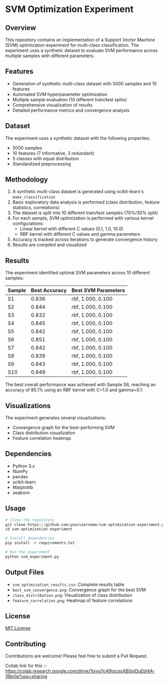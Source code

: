 # SVM Optimization Experiment

## Overview
This repository contains an implementation of a Support Vector Machine (SVM) optimization experiment for multi-class classification. The experiment uses a synthetic dataset to evaluate SVM performance across multiple samples with different parameters.

## Features
- Generation of synthetic multi-class dataset with 5000 samples and 10 features
- Automated SVM hyperparameter optimization
- Multiple sample evaluation (10 different train/test splits)
- Comprehensive visualization of results
- Detailed performance metrics and convergence analysis

## Dataset
The experiment uses a synthetic dataset with the following properties:
- 5000 samples
- 10 features (7 informative, 3 redundant)
- 5 classes with equal distribution
- Standardized preprocessing

## Methodology
1. A synthetic multi-class dataset is generated using scikit-learn's `make_classification`
2. Basic exploratory data analysis is performed (class distribution, feature statistics, correlations)
3. The dataset is split into 10 different train/test samples (70%/30% split)
4. For each sample, SVM optimization is performed with various kernel configurations:
   - Linear kernel with different C values (0.1, 1.0, 10.0)
   - RBF kernel with different C values and gamma parameters
5. Accuracy is tracked across iterations to generate convergence history
6. Results are compiled and visualized

## Results
The experiment identified optimal SVM parameters across 10 different samples:

| Sample | Best Accuracy | Best SVM Parameters  |
|--------|---------------|---------------------|
| S1     | 0.836         | rbf, 1.000, 0.100   |
| S2     | 0.844         | rbf, 1.000, 0.100   |
| S3     | 0.832         | rbf, 1.000, 0.100   |
| S4     | 0.845         | rbf, 1.000, 0.100   |
| S5     | 0.842         | rbf, 1.000, 0.100   |
| S6     | 0.851         | rbf, 1.000, 0.100   |
| S7     | 0.842         | rbf, 1.000, 0.100   |
| S8     | 0.839         | rbf, 1.000, 0.100   |
| S9     | 0.843         | rbf, 1.000, 0.100   |
| S10    | 0.849         | rbf, 1.000, 0.100   |

The best overall performance was achieved with Sample S6, reaching an accuracy of 85.1% using an RBF kernel with C=1.0 and gamma=0.1.

## Visualizations
The experiment generates several visualizations:
- Convergence graph for the best-performing SVM
- Class distribution visualization
- Feature correlation heatmap

## Dependencies
- Python 3.x
- NumPy
- pandas
- scikit-learn
- Matplotlib
- seaborn

## Usage
```python
# Clone the repository
git clone https://github.com/yourusername/svm-optimization-experiment.git
cd svm-optimization-experiment

# Install dependencies
pip install -r requirements.txt

# Run the experiment
python svm_experiment.py
```

## Output Files
- `svm_optimization_results.csv`: Complete results table
- `best_svm_convergence.png`: Convergence graph for the best SVM
- `class_distribution.png`: Visualization of class distribution
- `feature_correlation.png`: Heatmap of feature correlations

## License
[MIT License](LICENSE)

## Contributing
Contributions are welcome! Please feel free to submit a Pull Request.

Collab link for this :- https://colab.research.google.com/drive/1txyq7c49IqcqoXB0pjDuEbI4A-1IBm1e?usp=sharing
